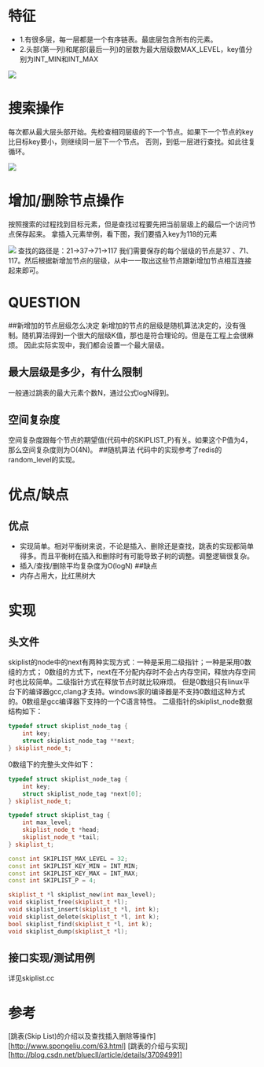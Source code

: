 # 特征
+ 1.有很多层，每一层都是一个有序链表。最底层包含所有的元素。
+ 2.头部(第一列)和尾部(最后一列)的层数为最大层级数MAX_LEVEL，key值分别为INT_MIN和INT_MAX

![](http://dl.iteye.com/upload/attachment/565664/f4c149bd-d8ea-39ff-813f-93d809c90966.jpg)

# 搜索操作
每次都从最大层头部开始。先检查相同层级的下一个节点。如果下一个节点的key比目标key要小，则继续同一层下一个节点。
否则，到低一层进行查找。如此往复循环。

![](http://dl.iteye.com/upload/attachment/565682/ec9fd643-f85c-3072-8634-60cfc88ab334.jpg)

# 增加/删除节点操作
按照搜索的过程找到目标元素，但是查找过程要先把当前层级上的最后一个访问节点保存起来。
拿插入元素举例，看下图，我们要插入key为118的元素

![](http://dl.iteye.com/upload/attachment/565682/ec9fd643-f85c-3072-8634-60cfc88ab334.jpg)
查找的路径是：21->37->71->117
我们需要保存的每个层级的节点是37 、71、117。然后根据新增加节点的层级，从中一一取出这些节点跟新增加节点相互连接起来即可。


# QUESTION
##新增加的节点层级怎么决定
  新增加的节点的层级是随机算法决定的，没有强制。随机算法得到一个很大的层级K值，那也是符合理论的。但是在工程上会很麻烦。
  因此实际实现中，我们都会设置一个最大层级。
## 最大层级是多少，有什么限制
  一般通过跳表的最大元素个数N，通过公式logN得到。
## 空间复杂度
空间复杂度跟每个节点的期望值(代码中的SKIPLIST_P)有关。如果这个P值为4，那么空间复杂度则为O(4N)。
##随机算法
代码中的实现参考了redis的random_level的实现。

# 优点/缺点
## 优点
+ 实现简单。相对平衡树来说，不论是插入、删除还是查找，跳表的实现都简单得多。而且平衡树在插入和删除时有可能导致子树的调整。调整逻辑很复杂。
+ 插入/查找/删除平均复杂度为O(logN)
##缺点
+ 内存占用大，比红黑树大


# 实现
## 头文件
skiplist的node中的next有两种实现方式：一种是采用二级指针；一种是采用0数组的方式；
0数组的方式下，next在不分配内存时不会占内存空间，释放内存空间时也比较简单。二级指针方式在释放节点时就比较麻烦。
但是0数组只有linux平台下的编译器gcc,clang才支持。windows家的编译器是不支持0数组这种方式的。0数组是gcc编译器下支持的一个C语言特性。
二级指针的skiplist_node数据结构如下：
```C++
typedef struct skiplist_node_tag {
	int key;
	struct skiplist_node_tag **next;
} skiplist_node_t;
```
0数组下的完整头文件如下：
```c++
typedef struct skiplist_node_tag {
	int key;
	struct skiplist_node_tag *next[0];
} skiplist_node_t;

typedef struct skiplist_tag {
	int max_level;
	skiplist_node_t *head;
	skiplist_node_t *tail;
} skiplist_t;

const int SKIPLIST_MAX_LEVEL = 32;
const int SKIPLIST_KEY_MIN = INT_MIN;
const int SKIPLIST_KEY_MAX = INT_MAX;
const int SKIPLIST_P = 4;

skiplist_t *l skiplist_new(int max_level);
void skiplist_free(skiplist_t *l);
void skiplist_insert(skiplist_t *l, int k);
void skiplist_delete(skiplist_t *l, int k);
bool skiplist_find(skiplist_t *l, int k);
void skiplist_dump(skiplist_t *l);
```
## 接口实现/测试用例
详见skiplist.cc

# 参考
[跳表(Skip List)的介绍以及查找插入删除等操作][http://www.spongeliu.com/63.html]
[跳表的介绍与实现][http://blog.csdn.net/bluecll/article/details/37094991]
